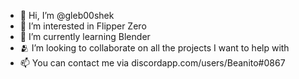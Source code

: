 - 👋 Hi, I’m @gleb00shek 
- 👀 I’m interested in Flipper Zero
- 🌱 I’m currently learning Blender
- 🫂 I’m looking to collaborate on all the projects I want to help with
- 📫 You can contact me via discordapp.com/users/Beanito#0867

<!---
gleb00shek/gleb00shek is a ✨ special ✨ repository because its `README.md` (this file) appears on your GitHub profile.
You can click the Preview link to take a look at your changes.
--->
